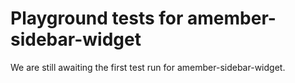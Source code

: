 # Playground tests for amember-sidebar-widget
We are still awaiting the first test run for amember-sidebar-widget.
